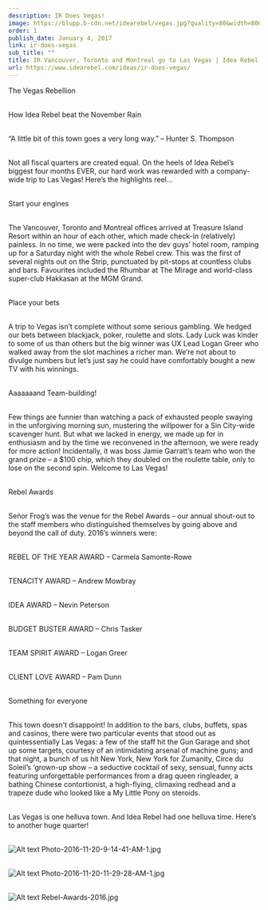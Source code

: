 ```yaml
---
description: IR Does Vegas!
image: https://blupp.b-cdn.net/idearebel/vegas.jpg?quality=80&width=800
order: 1
publish_date: January 4, 2017
link: ir-does-vegas
sub_title: ""
title: IR Vancouver, Toronto and Montreal go to Las Vegas | Idea Rebel
url: https://www.idearebel.com/ideas/ir-does-vegas/
---
```

The Vegas Rebellion

\
How Idea Rebel beat the November Rain

\
“A little bit of this town goes a very long way.” – Hunter S. Thompson

\
Not all fiscal quarters are created equal. On the heels of Idea Rebel’s biggest four months EVER, our hard work was rewarded with a company-wide trip to Las Vegas! Here’s the highlights reel…

\
Start your engines

\
The Vancouver, Toronto and Montreal offices arrived at Treasure Island Resort within an hour of each other, which made check-in (relatively) painless. In no time, we were packed into the dev guys’ hotel room, ramping up for a Saturday night with the whole Rebel crew. This was the first of several nights out on the Strip, punctuated by pit-stops at countless clubs and bars. Favourites included the Rhumbar at The Mirage and world-class super-club Hakkasan at the MGM Grand.

\
Place your bets

\
A trip to Vegas isn’t complete without some serious gambling. We hedged our bets between blackjack, poker, roulette and slots. Lady Luck was kinder to some of us than others but the big winner was UX Lead Logan Greer who walked away from the slot machines a richer man. We’re not about to divulge numbers but let’s just say he could have comfortably bought a new TV with his winnings.

\
Aaaaaaand Team-building!

\
Few things are funnier than watching a pack of exhausted people swaying in the unforgiving morning sun, mustering the willpower for a Sin City-wide scavenger hunt. But what we lacked in energy, we made up for in enthusiasm and by the time we reconvened in the afternoon, we were ready for more action! Incidentally, it was boss Jamie Garratt’s team who won the grand prize – a $100 chip, which they doubled on the roulette table, only to lose on the second spin. Welcome to Las Vegas!

\
Rebel Awards

\
Señor Frog’s was the venue for the Rebel Awards – our annual shout-out to the staff members who distinguished themselves by going above and beyond the call of duty. 2016’s winners were:

\
REBEL OF THE YEAR AWARD – Carmela Samonte-Rowe

\
TENACITY AWARD – Andrew Mowbray

\
IDEA AWARD – Nevin Peterson

\
BUDGET BUSTER AWARD – Chris Tasker

\
TEAM SPIRIT AWARD – Logan Greer

\
CLIENT LOVE AWARD – Pam Dunn

\
Something for everyone

\
This town doesn’t disappoint! In addition to the bars, clubs, buffets, spas and casinos, there were two particular events that stood out as quintessentially Las Vegas: a few of the staff hit the Gun Garage and shot up some targets, courtesy of an intimidating arsenal of machine guns; and that night, a bunch of us hit New York, New York for Zumanity, Circe du Soleil’s ‘grown-up show – a seductive cocktail of sexy, sensual, funny acts featuring unforgettable performances from a drag queen ringleader, a bathing Chinese contortionist, a high-flying, climaxing redhead and a trapeze dude who looked like a My Little Pony on steroids.

\
Las Vegas is one helluva town. And Idea Rebel had one helluva time. Here’s to another huge quarter!

\
![Alt text](https://blupp.b-cdn.net/idearebel/Photo-2016-11-20-9-14-41-AM-1.jpg?quality=80&width=800?quality=80&width=800 "a title")
Photo-2016-11-20-9-14-41-AM-1.jpg

\
![Alt text](https://blupp.b-cdn.net/idearebel/Photo-2016-11-20-11-29-28-AM-1.jpg?quality=80&width=800?quality=80&width=800 "a title")
Photo-2016-11-20-11-29-28-AM-1.jpg

\
![Alt text](https://blupp.b-cdn.net/idearebel/Rebel-Awards-2016.jpg?quality=80&width=800?quality=80&width=800 "a title")
Rebel-Awards-2016.jpg
